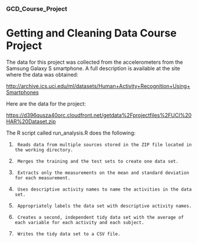 ### GCD_Course_Project

# Getting and Cleaning Data Course Project

The data for this project was collected from the accelerometers from the Samsung Galaxy S smartphone. A full description is available at the site where the data was obtained: 

<http://archive.ics.uci.edu/ml/datasets/Human+Activity+Recognition+Using+Smartphones>

Here are the data for the project: 

<https://d396qusza40orc.cloudfront.net/getdata%2Fprojectfiles%2FUCI%20HAR%20Dataset.zip>

The R script called run_analysis.R does the following: 

1.      Reads data from multiple sources stored in the ZIP file located in the working directory.
2.      Merges the training and the test sets to create one data set.
3.      Extracts only the measurements on the mean and standard deviation for each measurement. 
4.      Uses descriptive activity names to name the activities in the data set.
5.      Appropriately labels the data set with descriptive activity names. 
6.      Creates a second, independent tidy data set with the average of each variable for each activity and each subject. 
7.      Writes the tidy data set to a CSV file.


